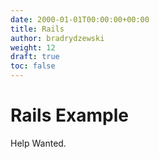 ```yaml
---
date: 2000-01-01T00:00:00+00:00
title: Rails
author: bradrydzewski
weight: 12
draft: true
toc: false
---
```


# Rails Example

Help Wanted.

